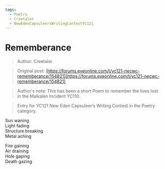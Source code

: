 ```yaml
---
tags:
  - Poetry
  - Creetalor
  - NewEdenCapsuleersWritingContestYC121
---
```


# Rememberance

> Author: Creetalor

> Original post: [https://forums.eveonline.com/t/yc121-necwc-rememberance/154821](https://forums.eveonline.com/t/yc121-necwc-rememberance/154821)

> Author's note: This has been a short Poem to remember the lives lost in the Malkalen Incident YC110.

> Entry for YC121 New Eden Capsuleer’s Writing Contest in the Poetry category.


Sun waning<br>
Light fading<br>
Structure breaking<br>
Metal aching

Fire gaining<br>
Air draining<br>
Hole gaping<br>
Death gazing